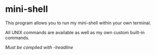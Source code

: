 # mini-shell

This program allows you to run my mini-shell within your own terminal.

All UNIX commands are available as well as my own custom built-in commands.

*Must be compiled with -lreadline*

